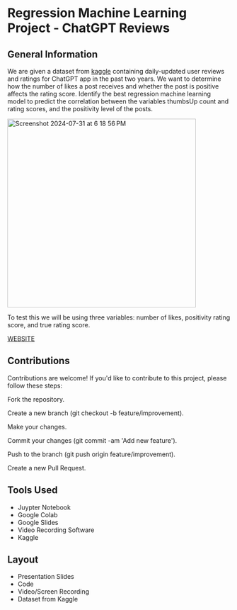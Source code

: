 # Regression Machine Learning Project - ChatGPT Reviews

## General Information
We are given a dataset from [kaggle](https://www.kaggle.com/datasets/bhavikjikadara/chatgpt-user-feedback) containing daily-updated user reviews and ratings for ChatGPT app in the past two years. 
We want to determine how the number of likes a post receives and whether the post is positive affects the rating score.
Identify the best regression machine learning model to predict the correlation between the variables thumbsUp count and rating scores, and the positivity level of the posts.

<img width="426" alt="Screenshot 2024-07-31 at 6 18 56 PM" src="https://github.com/user-attachments/assets/2665058d-19c7-4c5b-a86e-650442d4fc7f">

To test this we will be using three variables: number of likes, positivity rating score, and true rating score.

[WEBSITE](https://chatgptreviews-5iapr3c5ldkezfesqpmtjk.streamlit.app/)

## Contributions

Contributions are welcome! If you'd like to contribute to this project, please follow these steps:

Fork the repository.

Create a new branch (git checkout -b feature/improvement).

Make your changes.

Commit your changes (git commit -am 'Add new feature').

Push to the branch (git push origin feature/improvement).

Create a new Pull Request.

## Tools Used

- Juypter Notebook
- Google Colab
- Google Slides
- Video Recording Software
- Kaggle


## Layout

- Presentation Slides
- Code 
- Video/Screen Recording
- Dataset from Kaggle
